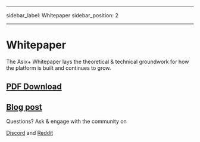 - - -
sidebar_label: Whitepaper sidebar_position: 2
- - -

# Whitepaper

The Asix+ Whitepaper lays the theoretical & technical groundwork for how the platform is built and continues to grow.

## [PDF Download](https://whitepaper.asix.co)
## [Blog post](https://blog.asix.co/posts/the-asix-white-paper-a-decentralized-community-owned-music-sharing-protocol)

Questions? Ask & engage with the community on

[Discord](https://discord.com/invite/asix) and [Reddit](https://www.reddit.com/r/asix/)